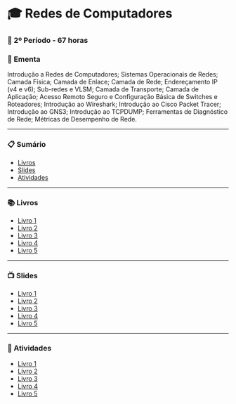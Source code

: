 
# :mortar_board: Redes de Computadores
### :date: 2º Período - 67 horas

### :scroll: Ementa

Introdução a Redes de Computadores; Sistemas Operacionais de Redes; Camada Física; Camada de Enlace; Camada de Rede; Endereçamento IP (v4 e v6); Sub-redes e VLSM; Camada de Transporte; Camada de Aplicação; Acesso Remoto Seguro e Configuração Básica de Switches e Roteadores; Introdução ao Wireshark; Introdução ao Cisco Packet Tracer; Introdução ao GNS3; Introdução ao TCPDUMP; Ferramentas de Diagnóstico de Rede; Métricas de Desempenho de Rede.

---

### :clipboard: Sumário

- [Livros](#books-livros)
- [Slides](#tv-slides)
- [Atividades](#pencil-atividades)

---

### :books: Livros

- [Livro 1]()
- [Livro 2]()
- [Livro 3]()
- [Livro 4]()
- [Livro 5]()

---

### :tv: Slides

- [Livro 1]()
- [Livro 2]()
- [Livro 3]()
- [Livro 4]()
- [Livro 5]()

---

### :pencil: Atividades

- [Livro 1]()
- [Livro 2]()
- [Livro 3]()
- [Livro 4]()
- [Livro 5]()

